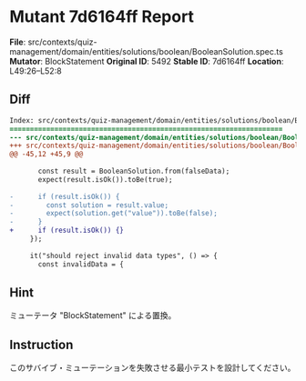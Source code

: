 # Mutant 7d6164ff Report

**File**: src/contexts/quiz-management/domain/entities/solutions/boolean/BooleanSolution.spec.ts
**Mutator**: BlockStatement
**Original ID**: 5492
**Stable ID**: 7d6164ff
**Location**: L49:26–L52:8

## Diff

```diff
Index: src/contexts/quiz-management/domain/entities/solutions/boolean/BooleanSolution.spec.ts
===================================================================
--- src/contexts/quiz-management/domain/entities/solutions/boolean/BooleanSolution.spec.ts	original
+++ src/contexts/quiz-management/domain/entities/solutions/boolean/BooleanSolution.spec.ts	mutated #5492
@@ -45,12 +45,9 @@
 
       const result = BooleanSolution.from(falseData);
       expect(result.isOk()).toBe(true);
 
-      if (result.isOk()) {
-        const solution = result.value;
-        expect(solution.get("value")).toBe(false);
-      }
+      if (result.isOk()) {}
     });
 
     it("should reject invalid data types", () => {
       const invalidData = {
```

## Hint

ミューテータ "BlockStatement" による置換。

## Instruction

このサバイブ・ミューテーションを失敗させる最小テストを設計してください。
